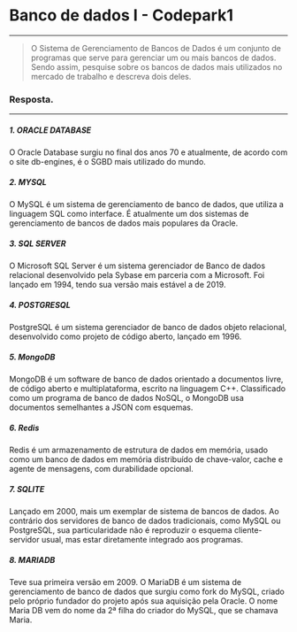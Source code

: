 # Banco de dados I - Codepark1 
___

>O Sistema de Gerenciamento de Bancos de Dados é um conjunto de programas que serve para gerenciar um ou mais bancos de dados. Sendo assim, pesquise sobre os bancos de dados mais utilizados no mercado de trabalho e descreva dois deles.
>

### Resposta. 
___
##### 1. ORACLE DATABASE
O Oracle Database surgiu no final dos anos 70 e atualmente, de acordo com o site db-engines, é o SGBD mais utilizado do mundo.

##### 2. MYSQL
O MySQL é um sistema de gerenciamento de banco de dados, que utiliza a linguagem SQL como interface. É atualmente um dos sistemas de gerenciamento de bancos de dados mais populares da Oracle.

##### 3. SQL SERVER
O Microsoft SQL Server é um sistema gerenciador de Banco de dados relacional desenvolvido pela Sybase em parceria com a Microsoft. Foi lançado em 1994, tendo sua versão mais estável a de 2019.

##### 4. POSTGRESQL
PostgreSQL é um sistema gerenciador de banco de dados objeto relacional, desenvolvido como projeto de código aberto, lançado em 1996.

##### 5. MongoDB
MongoDB é um software de banco de dados orientado a documentos livre, de código aberto e multiplataforma, escrito na linguagem C++. Classificado como um programa de banco de dados NoSQL, o MongoDB usa documentos semelhantes a JSON com esquemas.

##### 6. Redis
Redis é um armazenamento de estrutura de dados em memória, usado como um banco de dados em memória distribuído de chave-valor, cache e agente de mensagens, com durabilidade opcional.

##### 7. SQLITE
Lançado em 2000, mais um exemplar de sistema de bancos de dados. Ao contrário dos servidores de banco de dados tradicionais, como MySQL ou PostgreSQL, sua particularidade não é reproduzir o esquema cliente-servidor usual, mas estar diretamente integrado aos programas.

##### 8. MARIADB
Teve sua primeira versão em 2009. O MariaDB é um sistema de gerenciamento de banco de dados que surgiu como fork do MySQL, criado pelo próprio fundador do projeto após sua aquisição pela Oracle. O nome Maria DB vem do nome da 2ª filha do criador do MySQL, que se chamava Maria.